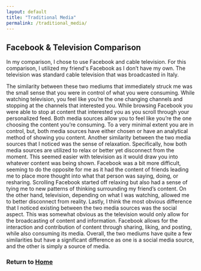 ```yaml
---
layout: default
title: "Traditional Media"
permalink: /traditional_media/
---
```



<!-- # Traditional Media -->

## Facebook & Television Comparison

In my comparison, I chose to use Facebook and cable television. For this comparison, I utilized my friend's Facebook as I don’t have my own. The television was standard cable television that was broadcasted in Italy.

The similarity between these two mediums that immediately struck me was the small sense that you were in control of what you were consuming. While watching television, you feel like you’re the one changing channels and stopping at the channels that interested you. While browsing Facebook you were able to stop at content that interested you as you scroll through your personalized feed. Both media sources allow you to feel like you’re the one choosing the content you’re consuming. To a very minimal extent you are in control, but, both media sources have either chosen or have an analytical method of showing you content.
Another similarity between the two media sources that I noticed was the sense of relaxation. Specifically, how both media sources are utilized to relax or better yet disconnect from the moment. This seemed easier with television as it would draw you into whatever content was being shown. Facebook was a bit more difficult, seeming to do the opposite for me as it had the content of friends leading me to place more thought into what that person was saying, doing, or resharing. Scrolling Facebook started off relaxing but also had a sense of tying me to new patterns of thinking surrounding my friend’s content. On the other hand, television, depending on what I was watching, allowed me to better disconnect from reality.
Lastly, I think the most obvious difference that I noticed existing between the two media sources was the social aspect. This was somewhat obvious as the television would only allow for the broadcasting of content and information. Facebook allows for the interaction and contribution of content through sharing, liking, and posting, while also consuming its media.
Overall, the two mediums have quite a few similarities but have a significant difference as one is a social media source, and the other is simply a source of media.

### Return to [Home](index.md)
